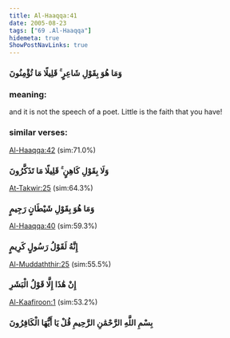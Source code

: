 ```yaml
---
title: Al-Haaqqa:41
date: 2005-08-23
tags: ["69 .Al-Haaqqa"]
hidemeta: true 
ShowPostNavLinks: true 
---
```

### وَمَا هُوَ بِقَوْلِ شَاعِرٍ ۚ قَلِيلًا مَا تُؤْمِنُونَ
### meaning: 
and it is not the speech of a poet. Little is the faith that you have!
### similar verses: 

[Al-Haaqqa:42](/69/42) (sim:71.0%)

### وَلَا بِقَوْلِ كَاهِنٍ ۚ قَلِيلًا مَا تَذَكَّرُونَ

[At-Takwir:25](/81/25) (sim:64.3%)

### وَمَا هُوَ بِقَوْلِ شَيْطَانٍ رَجِيمٍ

[Al-Haaqqa:40](/69/40) (sim:59.3%)

### إِنَّهُ لَقَوْلُ رَسُولٍ كَرِيمٍ

[Al-Muddaththir:25](/74/25) (sim:55.5%)

### إِنْ هَٰذَا إِلَّا قَوْلُ الْبَشَرِ

[Al-Kaafiroon:1](/109/1) (sim:53.2%)

### بِسْمِ اللَّهِ الرَّحْمَٰنِ الرَّحِيمِ قُلْ يَا أَيُّهَا الْكَافِرُونَ
